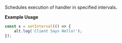 Schedules execution of handler in specified intervals.

**Example Usage**

```js
const x = setInterval(() => {
    alt.log('Client Says Hello!');
});
```
